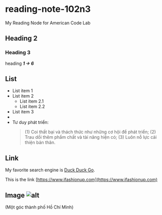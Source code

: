 # reading-note-102n3
My Reading Node for American Code Lab

## Heading 2
### Heading 3


heading ***1 -> 6***

## List 

- List item 1
- List item 2
  - List item 2.1
  - List item 2.2
- List item 3
- 
- Tư duy phát triển: 
  > (1)  Coi thất bại và thách thức như những cơ hội để phát triển; 
    (2) Trau dồi thêm phẩm chất và tài năng hiện có; 
    (3) Luôn nỗ lực cải thiện bản thân.
## Link

My favorite search engine is [Duck Duck Go](https://duckduckgo.com).

This is the link [https://www.ifashionup.com](https://www.ifashionup.com)


## Image ![alt](https://user-images.githubusercontent.com/129761007/230271585-2267c570-f57d-438e-855e-145601c07d43.png)
 (Một góc thành phố Hồ Chí Minh)

